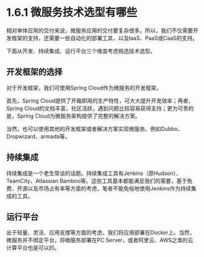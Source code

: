 # 1.6.1 微服务技术选型有哪些

相对单体应用的交付来说，微服务应用的交付要复杂很多。所以，我们不仅需要开发框架的支持，还需要一些自动化的部署工具，以及IaaS、PaaS或CaaS的支持。

下面从开发、持续集成、运行平台三个维度考虑挑选技术选型。



## 开发框架的选择

对于开发框架，我们可使用Spring Cloud作为微服务的开发框架。

首先，Spring Cloud提供了开箱即用的生产特性，可大大提升开发效率；再者，Spring Cloud的文档丰富，社区活跃，遇到问题比较容易获得支持；更为可贵的是，Spring Cloud为微服务架构提供了完整的解决方案。

当然，也可以使用其他的开发框架或者解决方案实现微服务。例如Dubbo、Dropwizard、armada等。



## 持续集成

持续集成是一个老生常谈的话题。持续集成工具有Jenkins（原Hudson）、TeamCity、Atlassian Bamboo等。这些工具基本都能满足我们的需要，基于免费、开源以及市场占有率等方面的考虑，笔者不能免俗地使用Jenkins作为持续集成的工具。



## 运行平台

出于轻量、灵活、应用支撑等方面的考虑，我们将应用部署在Docker上。当然，微服务并不绑定平台，将微服务部署在PC Server，或者阿里云、AWS之类的云计算平台也是可以的。